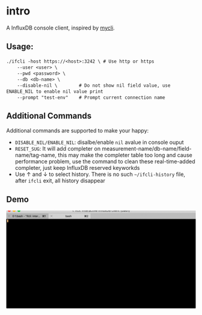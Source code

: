 # intro

A InfluxDB console client, inspired by [mycli](https://github.com/dbcli/mycli).

## Usage:

	./ifcli -host https://<host>:3242 \ # Use http or https
		--user <user> \
		--pwd <password> \
		--db <db-name> \
		--disable-nil \        # Do not show nil field value, use ENABLE_NIL to enable nil value print
		--prompt "test-env"    # Prompt current connection name

## Additional Commands

Additional commands are supported to make your happy:

- `DISABLE_NIL/ENABLE_NIL`: disalbe/enable `nil` avalue in console ouput
- `RESET_SUG`: It will add completer on measurement-name/db-name/field-name/tag-name, this may make the completer table too long and cause performance problem, use the command to clean these real-time-added completer, just keep InfluxDB reserved keyworkds
- Use ↑ and ↓ to select history. There is no such `~/ifcli-history` file, after `ifcli` exit, all history disappear

## Demo

![gif](./tty.gif)
